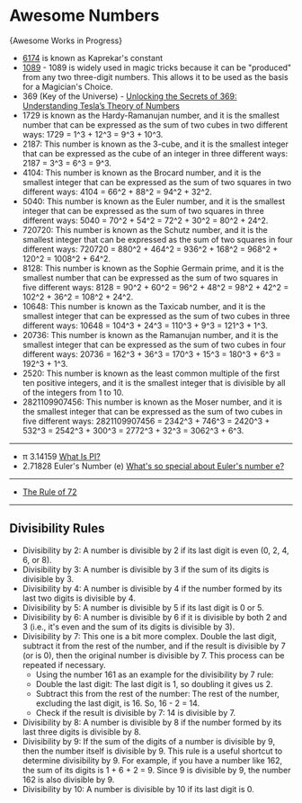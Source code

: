 # Awesome Numbers

{Awesome Works in Progress}

* [6174](https://en.wikipedia.org/wiki/6174_(number)) is known as Kaprekar's constant 
* [1089](https://en.wikipedia.org/wiki/1089_(number)) - 1089 is widely used in magic tricks because it can be "produced" from any two three-digit numbers. This allows it to be used as the basis for a Magician's Choice.
* 369 (Key of the Universe) - [Unlocking the Secrets of 369: Understanding Tesla’s Theory of Numbers](https://brandtamela.medium.com/unlocking-the-secrets-of-369-understanding-teslas-theory-of-numbers-6f051e482b2f)
* 1729 is known as the Hardy-Ramanujan number, and it is the smallest number that can be expressed as the sum of two cubes in two different ways: 1729 = 1^3 + 12^3 = 9^3 + 10^3.
* 2187: This number is known as the 3-cube, and it is the smallest integer that can be expressed as the cube of an integer in three different ways: 2187 = 3^3 = 6^3 = 9^3.
* 4104: This number is known as the Brocard number, and it is the smallest integer that can be expressed as the sum of two squares in two different ways: 4104 = 66^2 + 88^2 = 94^2 + 32^2.
* 5040: This number is known as the Euler number, and it is the smallest integer that can be expressed as the sum of two squares in three different ways: 5040 = 70^2 + 54^2 = 72^2 + 30^2 = 80^2 + 24^2.
* 720720: This number is known as the Schutz number, and it is the smallest integer that can be expressed as the sum of two squares in four different ways: 720720 = 880^2 + 464^2 = 936^2 + 168^2 = 968^2 + 120^2 = 1008^2 + 64^2.
* 8128: This number is known as the Sophie Germain prime, and it is the smallest number that can be expressed as the sum of two squares in five different ways: 8128 = 90^2 + 60^2 = 96^2 + 48^2 = 98^2 + 42^2 = 102^2 + 36^2 = 108^2 + 24^2.
* 10648: This number is known as the Taxicab number, and it is the smallest integer that can be expressed as the sum of two cubes in three different ways: 10648 = 104^3 + 24^3 = 110^3 + 9^3 = 121^3 + 1^3.
* 20736: This number is known as the Ramanujan number, and it is the smallest integer that can be expressed as the sum of two cubes in four different ways: 20736 = 162^3 + 36^3 = 170^3 + 15^3 = 180^3 + 6^3 = 192^3 + 1^3.
* 2520: This number is known as the least common multiple of the first ten positive integers, and it is the smallest integer that is divisible by all of the integers from 1 to 10.
* 2821109907456: This number is known as the Moser number, and it is the smallest integer that can be expressed as the sum of two cubes in five different ways: 2821109907456 = 2342^3 + 746^3 = 2420^3 + 532^3 = 2542^3 + 300^3 = 2772^3 + 32^3 = 3062^3 + 6^3.
-----

* π 3.14159 [What Is PI?](https://www.youtube.com/watch?v=cC0fZ_lkFpQ)
* 2.71828 Euler's Number (e) [What's so special about Euler's number e?](https://www.youtube.com/watch?v=m2MIpDrF7Es)

-----

* [The Rule of 72](https://www.investopedia.com/terms/r/ruleof72.asp)

-----

## Divisibility Rules
* Divisibility by 2: A number is divisible by 2 if its last digit is even (0, 2, 4, 6, or 8).
* Divisibility by 3: A number is divisible by 3 if the sum of its digits is divisible by 3.
* Divisibility by 4: A number is divisible by 4 if the number formed by its last two digits is divisible by 4.
* Divisibility by 5: A number is divisible by 5 if its last digit is 0 or 5.
* Divisibility by 6: A number is divisible by 6 if it is divisible by both 2 and 3 (i.e., it's even and the sum of its digits is divisible by 3).
* Divisibility by 7: This one is a bit more complex. Double the last digit, subtract it from the rest of the number, and if the result is divisible by 7 (or is 0), then the original number is divisible by 7. This process can be repeated if necessary.
  - Using the number 161 as an example for the divisibility by 7 rule:
  - Double the last digit: The last digit is 1, so doubling it gives us 2.
  - Subtract this from the rest of the number: The rest of the number, excluding the last digit, is 16. So, 16 - 2 = 14.
  - Check if the result is divisible by 7: 14 is divisible by 7.
* Divisibility by 8: A number is divisible by 8 if the number formed by its last three digits is divisible by 8.
* Divisibility by 9: If the sum of the digits of a number is divisible by 9, then the number itself is divisible by 9. This rule is a useful shortcut to determine divisibility by 9. For example, if you have a number like 162, the sum of its digits is 1 + 6 + 2 = 9. Since 9 is divisible by 9, the number 162 is also divisible by 9.
* Divisibility by 10: A number is divisible by 10 if its last digit is 0.




